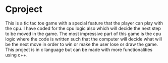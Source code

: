 # Cproject
This is a tic tac toe game with a special feature that the player can play with the cpu. I have coded for the cpu logic also which will decide the next step to be moved in the game. 
The most impressive part of this game is the cpu logic where the code is written such that the computer will decide what will be the next move in order to win or make the user lose or draw the game.
This project is in c language but can be made with more functionalities using c++.

